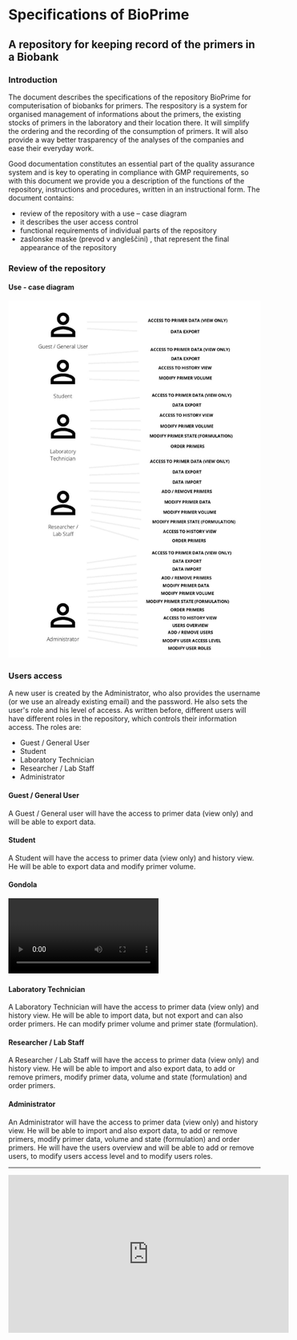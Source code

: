 ﻿
# Specifications of BioPrime

## A repository for keeping record of the primers in a Biobank

### Introduction

The document describes the specifications of the repository BioPrime for computerisation of biobanks for primers. The respository is a system for organised management of informations about the primers, the existing stocks of primers in the laboratory and their location there. It will simplify the ordering and the recording of the consumption of primers. It will also provide a way better trasparency of the analyses of the companies and ease their everyday work.

Good documentation constitutes an essential part of the quality assurance system and is key to operating in compliance with GMP requirements, so with this document we provide you a description of the functions of the repository, instructions and procedures, written in an instructional form. The document contains:

* review of the repository with a use – case diagram
* it describes the user access control
* functional requirements of individual parts of the repository
* zaslonske maske (prevod v angleščini) , that represent the final appearance of the repository

### Review of the repository

#### Use - case diagram

![userTypes](./userTypes.jpeg)

### Users access

A new user is created by the Administrator, who also provides the username (or we use an already existing email) and the password. He also sets the user's role and his level of access.  As written before, different users will have different roles in the repository, which controls their information access. The roles are:

* Guest / General User
* Student
* Laboratory Technician
* Researcher / Lab Staff
* Administrator

#### Guest / General User

A Guest / General user will have the access to primer data (view only) and will be able to export data.


#### Student

A Student will have the access to primer data (view only) and history view. He will be able to export data and modify primer volume.

#### Gondola

<video controls="true" autoplay allowfullscreen="true">
<source src="gondola.webm" type="video/webm">
</video>

#### Laboratory Technician

A Laboratory Technician will have the access to primer data (view only) and history view. He will be able to import data, but not export and can also order primers. He can modify primer volume and  primer state (formulation).

#### Researcher / Lab Staff

A Researcher / Lab Staff will have the access to primer data (view only) and history view. He will be able to import and also export data, to add or remove primers, modify primer data, volume and state (formulation) and order primers.

#### Administrator

An Administrator will have the access to primer data (view only) and history view. He will be able to import and also export data, to add or remove primers, modify primer data, volume and state (formulation) and order primers. He will have the users overview and will be able to add or remove users, to modify users access level and to modify users roles.

-------------

<iframe width="560" height="315" src="https://www.youtube.com/embed/uzvcztUmMwA" frameborder="0" allow="accelerometer; autoplay; encrypted-media; gyroscope; picture-in-picture" allowfullscreen></iframe>

